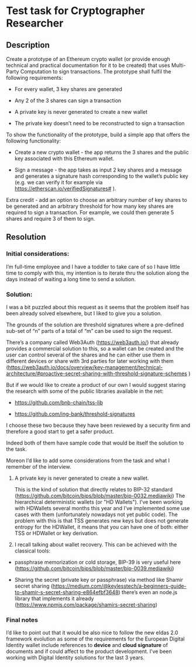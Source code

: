 # Test task for Cryptographer Researcher

## Description
  
Create a prototype of an Ethereum crypto wallet (or provide enough technical and practical documentation for it to be created) that uses Multi-Party Computation to sign transactions. The prototype shall fulfil the following requirements: 

- For every wallet, 3 key shares are generated 

- Any 2 of the 3 shares can sign a transaction 

- A private key is never generated to create a new wallet 

- The private key doesn’t need to be reconstructed to sign a transaction 

 
 

To show the functionality of the prototype, build a simple app that offers the following functionality: 

- Create a new crypto wallet - the app returns the 3 shares and the public key associated with this Ethereum wallet. 

- Sign a message - the app takes as input 2 key shares and a message and generates a signature hash corresponding to the wallet’s public key (e.g. we can verify it for example via https://etherscan.io/verifiedSignatures# ). 

 
 

Extra credit - add an option to choose an arbitrary number of key shares to be generated and an arbitrary threshold for how many key shares are required to sign a transaction. For example, we could then generate 5 shares and require 3 of them to sign. 

 
 
## Resolution 
 

### Initial considerations:  

I’m full-time employee and I have a toddler to take care of so I have little time to comply with this, my intention is to iterate thru the solution along the days instead of waiting a long time to send a solution. 

 
 

### Solution:  

I was a bit puzzled about this request as it seems that the problem itself has been already solved elsewhere, but I liked to give you a solution. 

 
 

The grounds of the solution are threshold signatures where a pre-defined sub-set of “n” parts of a total of “m” can be used to sign the request. 

 
 

There’s a company called Web3Auth (https://web3auth.io/) that already provides a commercial solution to this, so a wallet can be created and the user can control several of the shares and he can either use them in different devices or share with 3rd parties for later working with them (https://web3auth.io/docs/overview/key-management/technical-architecture/#proactive-secret-sharing-with-threshold-signature-schemes ) 

 
 

But if we would like to create a product of our own I would suggest staring the research with some of the public libraries available in the net: 

- https://github.com/bnb-chain/tss-lib 

- https://github.com/ing-bank/threshold-signatures 

 
 

I choose these two because they have been reviewed by a security firm and therefore a good start to get a safer product.  

Indeed both of them have sample code that would be itself the solution to the task. 

Moreon I’d like to add some considerations from the task and what I remember of the interview. 

 
 

1. A private key is never generated to create a new wallet. 

	This is the kind of solution that directly relates to BIP-32 standard (https://github.com/bitcoin/bips/blob/master/bip-0032.mediawiki) The hierarchical deterministic wallets (or "HD Wallets"). I’ve been working with HDWallets several months this year and I’ve implemented some use cases with them (unfortunately nowadays not yet public code). The problem with this is that TSS generates new keys but does not generate entropy for the HDWallet, it means that you can have one of both: either TSS or HDWallet or key derivation. 

 
 

2. I recall talking about wallet recovery. This can be achieved with the classical tools:  

- passphrase memorization or cold storage, BIP-39 is very useful here (https://github.com/bitcoin/bips/blob/master/bip-0039.mediawiki) 

- Sharing the secret (private key or passphrase) via method like Shamir secret sharing (https://medium.com/@keylesstech/a-beginners-guide-to-shamir-s-secret-sharing-e864efbf3648) there’s even an node.js library that implements it already (https://www.npmjs.com/package/shamirs-secret-sharing) 

### Final notes

I’d like to point out that it would be also nice to follow the new eIdas 2.0 framework evolution as some of the requirements for the European Digital Identity wallet include references to **device** and **cloud signature** of documents and if could affect to the product development. I’ve been working with Digital Identity solutions for the last 3 years. 
